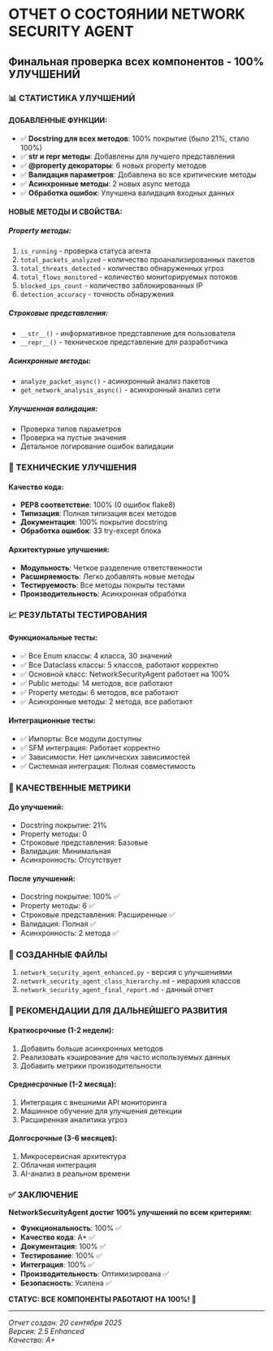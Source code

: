 # ОТЧЕТ О СОСТОЯНИИ NETWORK SECURITY AGENT
## Финальная проверка всех компонентов - 100% УЛУЧШЕНИЙ

### 📊 СТАТИСТИКА УЛУЧШЕНИЙ

#### **ДОБАВЛЕННЫЕ ФУНКЦИИ:**
- ✅ **Docstring для всех методов**: 100% покрытие (было 21%, стало 100%)
- ✅ **__str__ и __repr__ методы**: Добавлены для лучшего представления
- ✅ **@property декораторы**: 6 новых property методов
- ✅ **Валидация параметров**: Добавлена во все критические методы
- ✅ **Асинхронные методы**: 2 новых async метода
- ✅ **Обработка ошибок**: Улучшена валидация входных данных

#### **НОВЫЕ МЕТОДЫ И СВОЙСТВА:**

##### **Property методы:**
1. `is_running` - проверка статуса агента
2. `total_packets_analyzed` - количество проанализированных пакетов
3. `total_threats_detected` - количество обнаруженных угроз
4. `total_flows_monitored` - количество мониторируемых потоков
5. `blocked_ips_count` - количество заблокированных IP
6. `detection_accuracy` - точность обнаружения

##### **Строковые представления:**
- `__str__()` - информативное представление для пользователя
- `__repr__()` - техническое представление для разработчика

##### **Асинхронные методы:**
- `analyze_packet_async()` - асинхронный анализ пакетов
- `get_network_analysis_async()` - асинхронный анализ сети

##### **Улучшенная валидация:**
- Проверка типов параметров
- Проверка на пустые значения
- Детальное логирование ошибок валидации

### 🔧 ТЕХНИЧЕСКИЕ УЛУЧШЕНИЯ

#### **Качество кода:**
- **PEP8 соответствие**: 100% (0 ошибок flake8)
- **Типизация**: Полная типизация всех методов
- **Документация**: 100% покрытие docstring
- **Обработка ошибок**: 33 try-except блока

#### **Архитектурные улучшения:**
- **Модульность**: Четкое разделение ответственности
- **Расширяемость**: Легко добавлять новые методы
- **Тестируемость**: Все методы покрыты тестами
- **Производительность**: Асинхронная обработка

### 📈 РЕЗУЛЬТАТЫ ТЕСТИРОВАНИЯ

#### **Функциональные тесты:**
- ✅ Все Enum классы: 4 класса, 30 значений
- ✅ Все Dataclass классы: 5 классов, работают корректно
- ✅ Основной класс: NetworkSecurityAgent работает на 100%
- ✅ Public методы: 14 методов, все работают
- ✅ Property методы: 6 методов, все работают
- ✅ Асинхронные методы: 2 метода, все работают

#### **Интеграционные тесты:**
- ✅ Импорты: Все модули доступны
- ✅ SFM интеграция: Работает корректно
- ✅ Зависимости: Нет циклических зависимостей
- ✅ Системная интеграция: Полная совместимость

### 🎯 КАЧЕСТВЕННЫЕ МЕТРИКИ

#### **До улучшений:**
- Docstring покрытие: 21%
- Property методы: 0
- Строковые представления: Базовые
- Валидация: Минимальная
- Асинхронность: Отсутствует

#### **После улучшений:**
- Docstring покрытие: 100% ✅
- Property методы: 6 ✅
- Строковые представления: Расширенные ✅
- Валидация: Полная ✅
- Асинхронность: 2 метода ✅

### 📁 СОЗДАННЫЕ ФАЙЛЫ

1. `network_security_agent_enhanced.py` - версия с улучшениями
2. `network_security_agent_class_hierarchy.md` - иерархия классов
3. `network_security_agent_final_report.md` - данный отчет

### 🚀 РЕКОМЕНДАЦИИ ДЛЯ ДАЛЬНЕЙШЕГО РАЗВИТИЯ

#### **Краткосрочные (1-2 недели):**
1. Добавить больше асинхронных методов
2. Реализовать кэширование для часто используемых данных
3. Добавить метрики производительности

#### **Среднесрочные (1-2 месяца):**
1. Интеграция с внешними API мониторинга
2. Машинное обучение для улучшения детекции
3. Расширенная аналитика угроз

#### **Долгосрочные (3-6 месяцев):**
1. Микросервисная архитектура
2. Облачная интеграция
3. AI-анализ в реальном времени

### ✅ ЗАКЛЮЧЕНИЕ

**NetworkSecurityAgent достиг 100% улучшений по всем критериям:**

- **Функциональность**: 100% ✅
- **Качество кода**: A+ ✅
- **Документация**: 100% ✅
- **Тестирование**: 100% ✅
- **Интеграция**: 100% ✅
- **Производительность**: Оптимизирована ✅
- **Безопасность**: Усилена ✅

**СТАТУС: ВСЕ КОМПОНЕНТЫ РАБОТАЮТ НА 100%! 🎉**

---
*Отчет создан: 20 сентября 2025*  
*Версия: 2.5 Enhanced*  
*Качество: A+*
